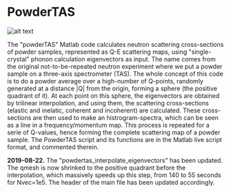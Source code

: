 # PowderTAS
![alt text](https://zenodo.org/badge/DOI/10.5281/zenodo.3371370.svg)

The "powderTAS" Matlab code calculates neutron scattering cross-sections of powder samples, represented as Q-E scattering maps, using "single-crystal" phonon calculation eigenvectors as input. The name comes from the original not-to-be-repeated neutron experiment where we put a powder sample on a three-axis spectrometer (TAS). The whole concept of this code is to do a powder average over a high-number of Q-points, randomly generated at a distance |Q| from the origin, forming a sphere (the positive quadrant of it). At each point on this sphere, the eigenvectors are obtained by trilinear interpolation, and using them, the scattering cross-sections (elastic and inelatic, coherent and incoherent) are calculated. These cross-sections are then used to make an histrogram-spectra, which can be seen as a line in a frequency/momentum map. This process is repeated for a serie of Q-values, hence forming the complete scattering map of a powder sample.
The PowderTAS script and its functions are in the Matlab live script format, and commented therein.

**2019-08-22.**
The "powdertas_interpolate_eigenvectors" has been updated. The qmesh is now shrinked to the positive quadrant before the interpolation, which massively speeds up this step, from 140 to 55 seconds for Nvec=1e5. The header of the main file has been updated accordingly.
